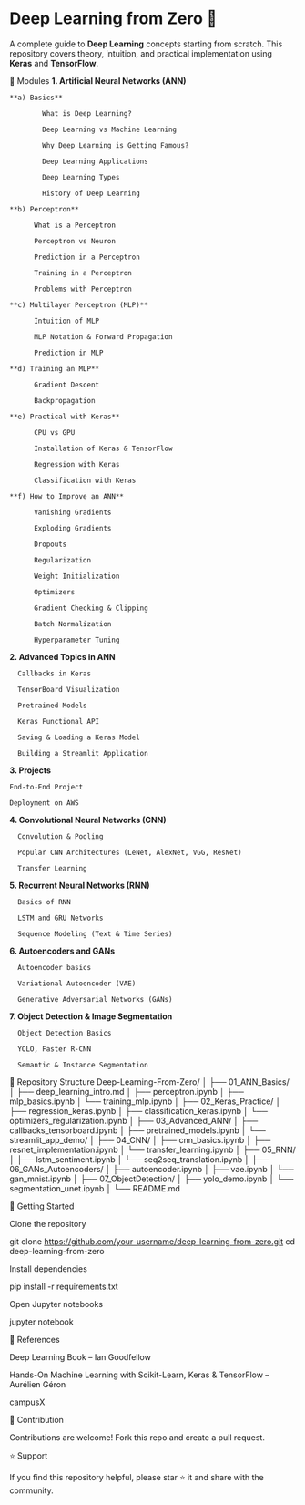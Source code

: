 # Deep Learning from Zero 🚀

A complete guide to **Deep Learning** concepts starting from scratch. This repository covers theory, intuition, and practical implementation using **Keras** and **TensorFlow**.

📌 Modules
**1. Artificial Neural Networks (ANN)**

    **a) Basics**

            What is Deep Learning?

            Deep Learning vs Machine Learning

            Why Deep Learning is Getting Famous?

            Deep Learning Applications

            Deep Learning Types

            History of Deep Learning

    **b) Perceptron**

          What is a Perceptron

          Perceptron vs Neuron

          Prediction in a Perceptron

          Training in a Perceptron

          Problems with Perceptron

    **c) Multilayer Perceptron (MLP)**

          Intuition of MLP

          MLP Notation & Forward Propagation

          Prediction in MLP

    **d) Training an MLP**

          Gradient Descent

          Backpropagation

    **e) Practical with Keras**

          CPU vs GPU

          Installation of Keras & TensorFlow

          Regression with Keras

          Classification with Keras

    **f) How to Improve an ANN**

          Vanishing Gradients

          Exploding Gradients

          Dropouts

          Regularization

          Weight Initialization

          Optimizers

          Gradient Checking & Clipping

          Batch Normalization

          Hyperparameter Tuning

**2. Advanced Topics in ANN**

      Callbacks in Keras

      TensorBoard Visualization

      Pretrained Models

      Keras Functional API

      Saving & Loading a Keras Model

      Building a Streamlit Application

**3. Projects**

    End-to-End Project

    Deployment on AWS

**4. Convolutional Neural Networks (CNN)**

      Convolution & Pooling

      Popular CNN Architectures (LeNet, AlexNet, VGG, ResNet)

      Transfer Learning

**5. Recurrent Neural Networks (RNN)**

      Basics of RNN

      LSTM and GRU Networks

      Sequence Modeling (Text & Time Series)

**6. Autoencoders and GANs**

      Autoencoder basics

      Variational Autoencoder (VAE)

      Generative Adversarial Networks (GANs)

**7. Object Detection & Image Segmentation**

      Object Detection Basics

      YOLO, Faster R-CNN

      Semantic & Instance Segmentation

📂 Repository Structure
Deep-Learning-From-Zero/
│
├── 01_ANN_Basics/
│   ├── deep_learning_intro.md
│   ├── perceptron.ipynb
│   ├── mlp_basics.ipynb
│   └── training_mlp.ipynb
│
├── 02_Keras_Practice/
│   ├── regression_keras.ipynb
│   ├── classification_keras.ipynb
│   └── optimizers_regularization.ipynb
│
├── 03_Advanced_ANN/
│   ├── callbacks_tensorboard.ipynb
│   ├── pretrained_models.ipynb
│   └── streamlit_app_demo/
│
├── 04_CNN/
│   ├── cnn_basics.ipynb
│   ├── resnet_implementation.ipynb
│   └── transfer_learning.ipynb
│
├── 05_RNN/
│   ├── lstm_sentiment.ipynb
│   └── seq2seq_translation.ipynb
│
├── 06_GANs_Autoencoders/
│   ├── autoencoder.ipynb
│   ├── vae.ipynb
│   └── gan_mnist.ipynb
│
├── 07_ObjectDetection/
│   ├── yolo_demo.ipynb
│   └── segmentation_unet.ipynb
│
└── README.md

🚀 Getting Started

Clone the repository

git clone https://github.com/your-username/deep-learning-from-zero.git
cd deep-learning-from-zero


Install dependencies

pip install -r requirements.txt


Open Jupyter notebooks

jupyter notebook

📖 References

Deep Learning Book – Ian Goodfellow

Hands-On Machine Learning with Scikit-Learn, Keras & TensorFlow – Aurélien Géron

campusX

🤝 Contribution

Contributions are welcome! Fork this repo and create a pull request.

⭐ Support

If you find this repository helpful, please star ⭐ it and share with the community.
